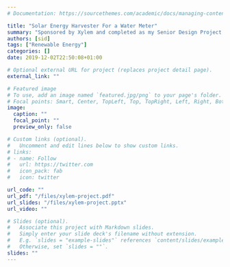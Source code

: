 ```yaml
---
# Documentation: https://sourcethemes.com/academic/docs/managing-content/

title: "Solar Energy Harvester For a Water Meter"
summary: "Sponsored by Xylem and completed as my Senior Design Project. Designed a custom PCB that resulted in a 73% smaller enclosure and $500K savings for 5M units, while exceeding most original requirements set by the company by at least 100%."
authors: [sid]
tags: ["Renewable Energy"]
categories: []
date: 2019-12-02T22:50:08+01:00

# Optional external URL for project (replaces project detail page).
external_link: ""

# Featured image
# To use, add an image named `featured.jpg/png` to your page's folder.
# Focal points: Smart, Center, TopLeft, Top, TopRight, Left, Right, BottomLeft, Bottom, BottomRight.
image:
  caption: ""
  focal_point: ""
  preview_only: false

# Custom links (optional).
#   Uncomment and edit lines below to show custom links.
# links:
# - name: Follow
#   url: https://twitter.com
#   icon_pack: fab
#   icon: twitter

url_code: ""
url_pdf: "/files/xylem-project.pdf"
url_slides: "/files/xylem-project.pptx"
url_video: ""

# Slides (optional).
#   Associate this project with Markdown slides.
#   Simply enter your slide deck's filename without extension.
#   E.g. `slides = "example-slides"` references `content/slides/example-slides.md`.
#   Otherwise, set `slides = ""`.
slides: ""
---
```

